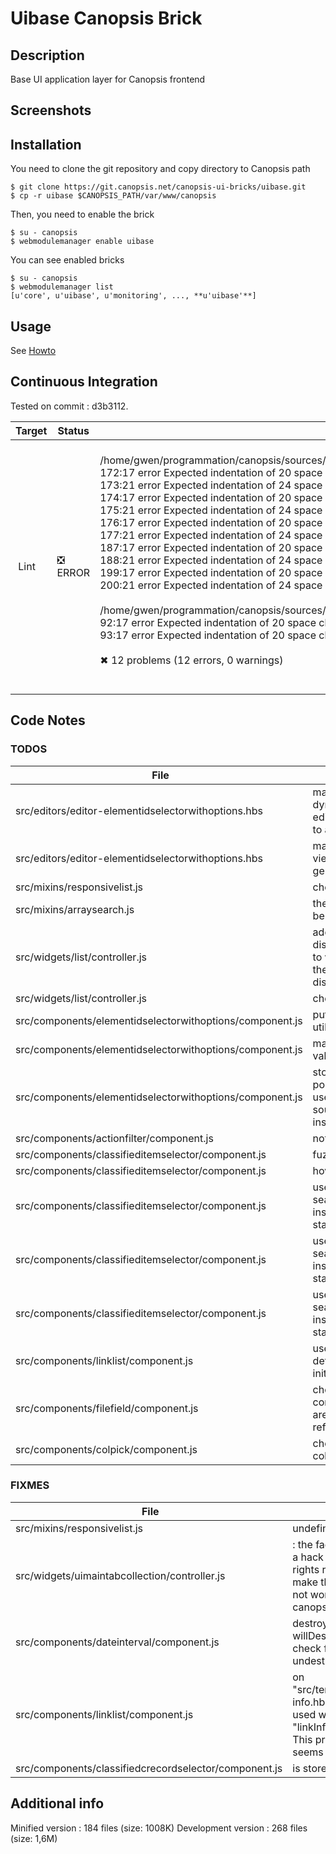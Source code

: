 # Uibase Canopsis Brick

## Description

Base UI application layer for Canopsis frontend

## Screenshots



## Installation

You need to clone the git repository and copy directory to Canopsis path

    $ git clone https://git.canopsis.net/canopsis-ui-bricks/uibase.git
    $ cp -r uibase $CANOPSIS_PATH/var/www/canopsis

Then, you need to enable the brick

    $ su - canopsis
    $ webmodulemanager enable uibase

You can see enabled bricks

    $ su - canopsis
    $ webmodulemanager list
    [u'core', u'uibase', u'monitoring', ..., **u'uibase'**]

## Usage

See [Howto](https://git.canopsis.net/canopsis-ui-bricks/uibase/blob/master/doc/index.rst)

## Continuous Integration

Tested on commit : d3b3112.

| Target | Status | Log |
| ------ | ------ | --- |
| Lint   | :negative_squared_cross_mark: ERROR | <br>/home/gwen/programmation/canopsis/sources/webcore/src/canopsis/uibase/src/components/contextselector/component.js<br>  172:17  error  Expected indentation of 20 space characters but found 16  indent<br>  173:21  error  Expected indentation of 24 space characters but found 20  indent<br>  174:17  error  Expected indentation of 20 space characters but found 16  indent<br>  175:21  error  Expected indentation of 24 space characters but found 20  indent<br>  176:17  error  Expected indentation of 20 space characters but found 16  indent<br>  177:21  error  Expected indentation of 24 space characters but found 20  indent<br>  187:17  error  Expected indentation of 20 space characters but found 16  indent<br>  188:21  error  Expected indentation of 24 space characters but found 20  indent<br>  199:17  error  Expected indentation of 20 space characters but found 16  indent<br>  200:21  error  Expected indentation of 24 space characters but found 20  indent<br><br>/home/gwen/programmation/canopsis/sources/webcore/src/canopsis/uibase/src/components/typedvalue/component.js<br>  92:17  error  Expected indentation of 20 space characters but found 16  indent<br>  93:17  error  Expected indentation of 20 space characters but found 16  indent<br><br>✖ 12 problems (12 errors, 0 warnings)<br><br> |

## Code Notes

### TODOS

| File   | Note   |
|--------|--------|
| src/editors/editor-elementidselectorwithoptions.hbs | manage search in a dynamic way, as an editor property binding to a search method |
| src/editors/editor-elementidselectorwithoptions.hbs | make this doc viewable on the generated doc |
| src/mixins/responsivelist.js | check if still used |
| src/mixins/arraysearch.js | these checks should be asserts |
| src/widgets/list/controller.js | add an error in displayedErrors array, to warn the user that the data cannot be displayed |
| src/widgets/list/controller.js | check if useless or not |
| src/components/elementidselectorwithoptions/component.js | put this on a dedicated util |
| src/components/elementidselectorwithoptions/component.js | manage default values |
| src/components/elementidselectorwithoptions/component.js | stop using polymorphicTypeKey, use sourceMappingKeys instead |
| src/components/actionfilter/component.js | not used yet |
| src/components/classifieditemselector/component.js | fuzzy search |
| src/components/classifieditemselector/component.js | hover effect |
| src/components/classifieditemselector/component.js | use searchmethodsregistry instead of plain old static code |
| src/components/classifieditemselector/component.js | use searchmethodsregistry instead of plain old static code |
| src/components/classifieditemselector/component.js | use searchmethodsregistry instead of plain old static code |
| src/components/linklist/component.js | use the container defined in the initializer |
| src/components/filefield/component.js | check if all the component property are still used, and refactor if needed |
| src/components/colpick/component.js | check to destroy colpick |


### FIXMES

| File   | Note   |
|--------|--------|
| src/mixins/responsivelist.js | undefined |
| src/widgets/uimaintabcollection/controller.js |: the factory "widgetbase" is a hack to make the canopsis rights reopen work. But it make the view "app_header" not working without the canopsis-rights brick |
| src/components/dateinterval/component.js | destroy the Jquery plugin at willDestroyElement, and check for possible undestroyed event bindings |
| src/components/linklist/component.js | on "src/templates/actionbutton-info.hbs", the component is used with the "linkInfoPattern" property. This property does not seems relevant anymore. |
| src/components/classifiedcrecordselector/component.js | is store destroyed? |


## Additional info

Minified version : 184 files (size: 1008K)
Development version : 268 files (size: 1,6M)
